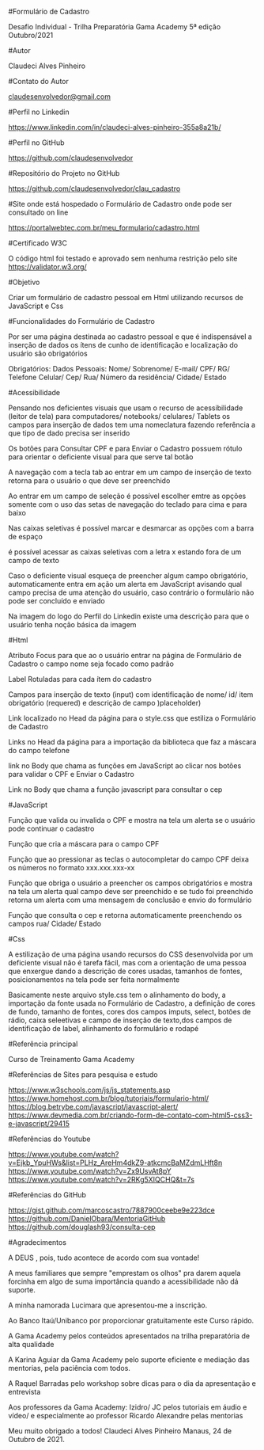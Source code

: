 #Formulário de Cadastro

Desafio Individual - Trilha Preparatória Gama Academy 5ª edição Outubro/2021

#Autor

Claudeci Alves Pinheiro

#Contato do Autor

claudesenvolvedor@gmail.com

#Perfil no Linkedin

https://www.linkedin.com/in/claudeci-alves-pinheiro-355a8a21b/

#Perfil no GitHub

https://github.com/claudesenvolvedor

#Repositório do Projeto no GitHub

https://github.com/claudesenvolvedor/clau_cadastro

#Site onde está hospedado o Formulário de Cadastro onde pode ser consultado on line

https://portalwebtec.com.br/meu_formulario/cadastro.html

#Certificado W3C

O código html foi testado e aprovado sem nenhuma restrição pelo site https://validator.w3.org/

#Objetivo

Criar um formulário de cadastro pessoal em Html utilizando recursos de JavaScript e Css

#Funcionalidades do Formulário de Cadastro

Por ser uma página destinada ao cadastro pessoal e que é indispensável a inserção de dados os ítens de cunho de identificação e localização do usuário são obrigatórios

Obrigatórios: Dados Pessoais: Nome/ Sobrenome/ E-mail/ CPF/ RG/ Telefone Celular/ Cep/ Rua/ Número da residência/ Cidade/ Estado 

#Acessibilidade

Pensando nos deficientes visuais  que usam o recurso de acessibilidade (leitor de tela) para computadores/ notebooks/ celulares/ Tablets os campos para inserção de dados tem uma nomeclatura fazendo referência a que tipo de dado precisa ser inserido

Os botões para  Consultar CPF e para Enviar o Cadastro possuem rótulo para orientar o deficiente visual para que serve tal botão

A navegação com a tecla tab ao entrar em um campo de inserção de texto retorna para o usuário o que deve ser preenchido

Ao entrar em um campo de seleção é possível escolher emtre as opções somente com o uso das setas de navegação do teclado para cima e para baixo

Nas caixas seletivas é possível marcar e desmarcar as opções com a barra de espaço

é possível acessar as caixas seletivas com a letra x estando fora de um campo de texto

Caso o deficiente visual esqueça de preencher algum campo obrigatório, automaticamente entra em ação um alerta em JavaScript avisando qual campo precisa de uma atenção do usuário, caso contrário o formulário não pode ser concluído e enviado

Na imagem do logo do Perfil do Linkedin existe uma descrição para que o usuário tenha noção básica da imagem

#Html

Atributo Focus para que ao o usuário entrar na página de Formulário de Cadastro o campo nome seja focado como padrão

Label Rotuladas para cada ítem do cadastro

Campos para inserção de texto (input) com identificação de nome/ id/ item obrigatório (requered) e descrição de campo )placeholder)

Link localizado no Head da página para o style.css que estiliza o Formulário de Cadastro

Links no Head da página para a importação da biblioteca que faz a máscara do campo telefone

link no Body que chama as funções em JavaScript ao clicar nos botões para validar o CPF e Enviar o Cadastro

Link no Body que chama a  função javascript para consultar o cep 

#JavaScript

Função que valida ou invalida o CPF e mostra na tela um alerta se o usuário pode continuar o cadastro

Função que cria a máscara para o campo CPF

Função que ao pressionar as teclas o autocompletar do campo CPF deixa os números no formato xxx.xxx.xxx-xx

Função que obriga o usuário a preencher os campos obrigatórios e mostra na tela um alerta qual campo deve ser preenchido e se tudo foi preenchido retorna um alerta com uma mensagem de conclusão e envio do formulário

Função que consulta o cep e retorna automaticamente preenchendo os campos rua/ Cidade/ Estado

#Css

A estilização de uma página usando recursos do CSS desenvolvida por um deficiente visual não é tarefa fácil, mas com a orientação de uma pessoa que enxergue dando a descrição de cores usadas, tamanhos de fontes, posicionamentos na tela pode ser feita normalmente

Basicamente neste arquivo style.css tem o alinhamento do body, a importação da fonte usada no Formulário de Cadastro, a definição de cores de fundo, tamanho de fontes, cores dos campos imputs, select, botões de rádio, caixa seleetivas e campo de inserção de texto,dos campos de identificação de label, alinhamento do formulário e rodapé

#Referência principal

Curso de Treinamento Gama Academy

#Referências de Sites para pesquisa e estudo

https://www.w3schools.com/js/js_statements.asp
https://www.homehost.com.br/blog/tutoriais/formulario-html/
https://blog.betrybe.com/javascript/javascript-alert/
https://www.devmedia.com.br/criando-form-de-contato-com-html5-css3-e-javascript/29415

#Referências do Youtube

https://www.youtube.com/watch?v=Ejkb_YpuHWs&list=PLHz_AreHm4dkZ9-atkcmcBaMZdmLHft8n
https://www.youtube.com/watch?v=Zx9UsvAt8pY
https://www.youtube.com/watch?v=2RKg5XIQCHQ&t=7s

#Referências do GitHub

https://gist.github.com/marcoscastro/7887900ceebe9e223dce
https://github.com/DanielObara/MentoriaGitHub
https://github.com/douglash93/consulta-cep

#Agradecimentos

A DEUS , pois, tudo acontece de acordo com sua vontade!

A meus familiares que sempre "emprestam os olhos" pra darem aquela forcinha em algo de suma importância quando a acessibilidade não dá suporte.

A minha namorada Lucimara que apresentou-me a inscrição.

Ao Banco Itaú/Unibanco por proporcionar gratuitamente este Curso rápido.

A Gama Academy pelos conteúdos apresentados na trilha preparatória de alta qualidade

A Karina Aguiar da Gama Academy pelo suporte eficiente e mediação das mentorias, pela paciência com todos.

A Raquel Barradas pelo workshop sobre dicas para o dia da apresentação e entrevista

Aos professores da Gama Academy: Izidro/ JC pelos tutoriais em áudio e vídeo/ e especialmente ao professor Ricardo Alexandre pelas mentorias

Meu muito obrigado a todos!
Claudeci Alves Pinheiro
Manaus, 24 de Outubro de 2021.